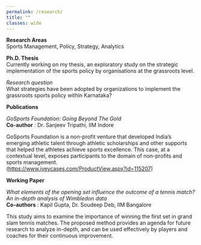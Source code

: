 ```yaml
---
permalink: /research/
title: ""
classes: wide
---
```

**Research Areas**  
Sports Management, Policy, Strategy, Analytics 

**Ph.D. Thesis**  
Currently working on my thesis, an exploratory study on the strategic implementation of the sports policy by organisations at the grassroots level. 

*Research question*     
What strategies have been adopted by organizations to implement the grassroots sports policy within Karnataka?  


**Publications**  

*GoSports Foundation: Going Beyond The Gold*  
**Co-author** : Dr. Sanjeev Tripathi, IIM Indore 

GoSports Foundation is a non-profit venture that developed India’s emerging athletic talent through athletic scholarships and other supports that helped the athletes achieve sports excellence. This case, at a contextual level, exposes participants to the domain of non-profits and sports management.   
(https://www.iveycases.com/ProductView.aspx?id=115207)


**Working Paper**

*What elements of the opening set influence the outcome of a tennis match? An in-depth analysis of Wimbledon data*  
**Co-authors** : Kapil Gupta, Dr. Soudeep Deb, IIM Bangalore   

This study aims to examine the importance of winning the first set in grand slam tennis matches. The proposed method provides an agenda for future research to analyze in-depth, and can be used effectively by players and coaches for their continuous improvement. 



